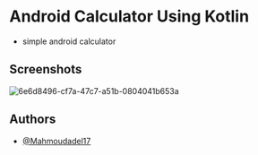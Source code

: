 # Android Calculator Using Kotlin

- simple android calculator 

## Screenshots
![6e6d8496-cf7a-47c7-a51b-0804041b653a](https://user-images.githubusercontent.com/100792508/230816288-670c1bb3-a0f2-4b7a-b3d7-7ef958b8ab39.jpg)

## Authors

- [@Mahmoudadel17](https://www.github.com/Mahmoudadel17)